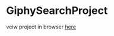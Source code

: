 # GiphySearchProject 
veiw project in browser [here](https://thepascoder.github.io/giphy-search-api-project/)
